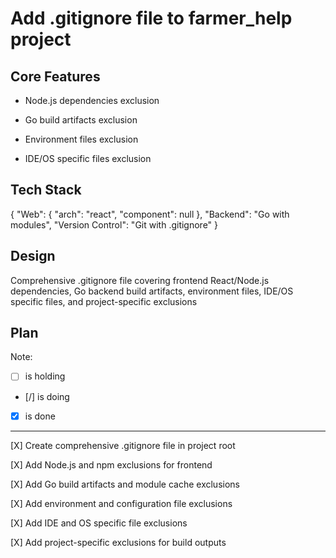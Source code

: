 # Add .gitignore file to farmer_help project

## Core Features

- Node.js dependencies exclusion

- Go build artifacts exclusion

- Environment files exclusion

- IDE/OS specific files exclusion

## Tech Stack

{
  "Web": {
    "arch": "react",
    "component": null
  },
  "Backend": "Go with modules",
  "Version Control": "Git with .gitignore"
}

## Design

Comprehensive .gitignore file covering frontend React/Node.js dependencies, Go backend build artifacts, environment files, IDE/OS specific files, and project-specific exclusions

## Plan

Note: 

- [ ] is holding
- [/] is doing
- [X] is done

---

[X] Create comprehensive .gitignore file in project root

[X] Add Node.js and npm exclusions for frontend

[X] Add Go build artifacts and module cache exclusions

[X] Add environment and configuration file exclusions

[X] Add IDE and OS specific file exclusions

[X] Add project-specific exclusions for build outputs
